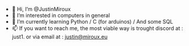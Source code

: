 - 👋 Hi, I’m @JustinMiroux
- 👀 I’m interested in computers in general
- 🌱 I’m currently learning Python / C (for arduinos) / And some SQL
- 📫 If you want to reach me, the most viable way is trought discord at : just1. or via email at : justin@miroux.eu

<!---
JustinMiroux/JustinMiroux is a ✨ special ✨ repository because its `README.md` (this file) appears on your GitHub profile.
You can click the Preview link to take a look at your changes.
--->
